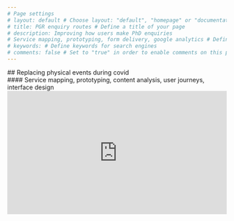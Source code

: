 ```yaml
---
# Page settings
# layout: default # Choose layout: "default", "homepage" or "documentation-archive"
# title: PGR enquiry routes # Define a title of your page
# description: Improving how users make PhD enquiries 
# Service mapping, prototyping, form delivery, google analytics # Define a description of your page
# keywords: # Define keywords for search engines
# comments: false # Set to "true" in order to enable comments on this page. Make sure you properly setup "disqus_forum_shortname" variable in "_config.yml"
---
```



<style>
.container {
  position: relative;
  width: 100%;
  overflow: hidden;
  padding-top: 56.25%; /* 16:9 Aspect Ratio */
}

.responsive-iframe {
  position: absolute;
  top: 0;
  left: 0;
  bottom: 0;
  right: 0;
  width: 100%;
  height: 100%;
  border: none;
}
</style>

</div>
## Replacing physical events during covid<br/>
#### Service mapping, prototyping, content analysis, user journeys, interface design
<br/>

<div class="container"> 
<iframe class="responsive-iframe" src="https://miro.com/app/embed/uXjVO_lXf0Q=/?pres=1&frameId=3458764522439017192" frameBorder="0" scrolling="no" allowFullScreen></iframe>
</div>


